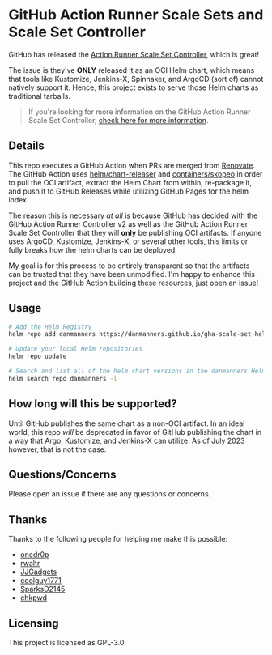 # GitHub Action Runner Scale Sets and Scale Set Controller

GitHub has released the [Action Runner Scale Set Controller](https://docs.github.com/en/actions/hosting-your-own-runners/managing-self-hosted-runners-with-actions-runner-controller/deploying-runner-scale-sets-with-actions-runner-controller), which is great!

The issue is they've **ONLY** released it as an OCI Helm chart, which means that tools like Kustomize, Jenkins-X, Spinnaker, and ArgoCD (sort of) cannot natively support it. Hence, this project exists to serve those Helm charts as traditional tarballs.

> If you're looking for more information on the GitHub Action Runner Scale Set Controller, [check here for more information](https://github.com/actions/actions-runner-controller/tree/gha-runner-scale-set-0.4.0/docs/preview/gha-runner-scale-set-controller).

## Details

This repo executes a GitHub Action when PRs are merged from [Renovate](https://github.com/renovatebot/renovate). The GitHub Action uses [helm/chart-releaser](https://github.com/helm/chart-releaser) and [containers/skopeo](https://github.com/containers/skopeo) in order to pull the OCI artifact, extract the Helm Chart from within, re-package it, and push it to GitHub Releases while utilizing GitHub Pages for the helm index.

The reason this is necessary _at all_ is because GitHub has decided with the GitHub Action Runner Controller v2 as well as the GitHub Action Runner Scale Set Controller that they will **only** be publishing OCI artifacts. If anyone uses ArgoCD, Kustomize, Jenkins-X, or several other tools, this limits or fully breaks how  the helm charts can be deployed.

My goal is for this process to be entirely transparent so that the artifacts can be trusted that they have been unmodified. I'm happy to enhance this project and the GitHub Action building these resources, just open an issue!

## Usage

```bash
# Add the Helm Registry
helm repo add danmanners https://danmanners.github.io/gha-scale-set-helm

# Update your local Helm repositories
helm repo update

# Search and list all of the helm chart versions in the danmanners Helm Registry
helm search repo danmanners -l
```

## How long will this be supported?

Until GitHub publishes the same chart as a non-OCI artifact. In an ideal world, this repo _will_ be deprecated in favor of GitHub publishing the chart in a way that Argo, Kustomize, and Jenkins-X can utilize. As of July 2023 however, that is not the case.

## Questions/Concerns

Please open an issue if there are any questions or concerns.

## Thanks

Thanks to the following people for helping me make this possible:

- [onedr0p](https://github.com/onedr0p)
- [rwaltr](https://github.com/rwaltr)
- [JJGadgets](https://github.com/JJGadgets)
- [coolguy1771](https://github.com/coolguy1771)
- [SparksD2145](https://github.com/SparksD2145)
- [chkpwd](https://github.com/chkpwd)

## Licensing

This project is licensed as GPL-3.0.

